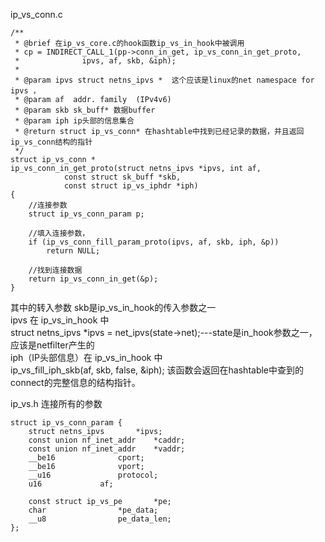 ip_vs_conn.c
```
/**
 * @brief 在ip_vs_core.c的hook函数ip_vs_in_hook中被调用
 * cp = INDIRECT_CALL_1(pp->conn_in_get, ip_vs_conn_in_get_proto,
 *			    ipvs, af, skb, &iph);
 *
 * @param ipvs struct netns_ipvs *  这个应该是linux的net namespace for ipvs ，
 * @param af  addr. family  (IPv4v6)
 * @param skb sk_buff* 数据buffer
 * @param iph ip头部的信息集合
 * @return struct ip_vs_conn* 在hashtable中找到已经记录的数据，并且返回 ip_vs_conn结构的指针
 */
struct ip_vs_conn *
ip_vs_conn_in_get_proto(struct netns_ipvs *ipvs, int af,
			const struct sk_buff *skb,
			const struct ip_vs_iphdr *iph)
{
    //连接参数
	struct ip_vs_conn_param p;

    //填入连接参数，
	if (ip_vs_conn_fill_param_proto(ipvs, af, skb, iph, &p))
		return NULL;

    //找到连接数据
	return ip_vs_conn_in_get(&p);
}
```
其中的转入参数 skb是ip_vs_in_hook的传入参数之一    
ipvs 在 ip_vs_in_hook 中    
struct netns_ipvs *ipvs = net_ipvs(state->net);---state是in_hook参数之一，应该是netfilter产生的    
iph（IP头部信息）在 ip_vs_in_hook 中    
ip_vs_fill_iph_skb(af, skb, false, &iph);
该函数会返回在hashtable中查到的connect的完整信息的结构指针。


ip_vs.h
连接所有的参数
```
struct ip_vs_conn_param {
	struct netns_ipvs		*ipvs;
	const union nf_inet_addr	*caddr;
	const union nf_inet_addr	*vaddr;
	__be16				cport;
	__be16				vport;
	__u16				protocol;
	u16				af;

	const struct ip_vs_pe		*pe;
	char				*pe_data;
	__u8				pe_data_len;
};
```